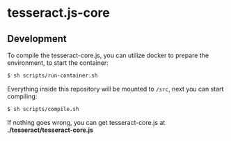 tesseract.js-core
=================

## Development

To compile the tesseract-core.js, you can utilize docker to prepare the environment, to start the container:

```bash
$ sh scripts/run-container.sh
```

Everything inside this repository will be mounted to `/src`, next you can start compiling:

```bash
$ sh scripts/compile.sh
```

If nothing goes wrong, you can get tesseract-core.js at **./tesseract/tesseract-core.js**

